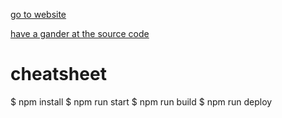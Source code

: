 [go to website](https://thorvaldursaemundsson.github.io/infinitedarkness/ "website")

[have a gander at the source code](https://github.com/thorvaldursaemundsson/infinitedarkness "source code")

# cheatsheet
$ npm install
$ npm run start
$ npm run build
$ npm run deploy